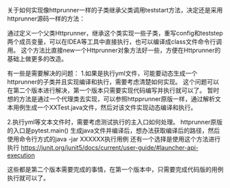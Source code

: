 关于如何实现像httprunner一样的子类继承父类调用teststart方法，决定还是采用httprunner源码一样的方法：

通过定义一个父类Httprunner，继承这个类实现一些子类，重写config和teststep两个成员变量，可以在IDEA等工具中直接执行，也可以编译成class文件命令行调用。
这个方法比直接new一个Httprunner对象方法好一些，方便在Httprunner的基础上做更多的改造。

有一些是需要解决的问题：
1.如果是执行yml文件，可能要动态生成一个httprunner的子类并且实现编译和执行，需要考虑清楚如何实现。
这个问题可以在第二个版本进行解决，第一个版本只需要实现代码编写并执行就可以了。
暂时想的方法是通过一个代理类去实现，可以参照httpprunner原版一样，通过解析文本用例生成一个XXTest.java文件，然后对该文件实现动态编译和执行。

2.执行yml等文本文件时，需要考虑测试执行的主入口如何处理。
httprunner原版的入口是pytest.main()
生成java文件并编译后，想办法获取编译后的路径，然后使用命令行方式的java -jar XXXXXX执行用例
还有一个选择是使用这个方法进行执行
https://junit.org/junit5/docs/current/user-guide/#launcher-api-execution

这些都是第二个版本需要完成的事情，在第一个版本中，只需要完成代码版的用例执行就可以了。
